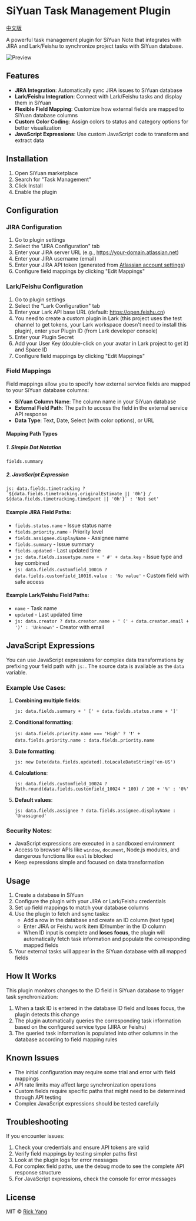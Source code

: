 # SiYuan Task Management Plugin

[中文版](./README_zh_CN.md)

A powerful task management plugin for SiYuan Note that integrates with JIRA and Lark/Feishu to synchronize project tasks with SiYuan database.

![Preview](preview.png)

## Features

- **JIRA Integration**: Automatically sync JIRA issues to SiYuan database
- **Lark/Feishu Integration**: Connect with Lark/Feishu tasks and display them in SiYuan
- **Flexible Field Mapping**: Customize how external fields are mapped to SiYuan database columns
- **Custom Color Coding**: Assign colors to status and category options for better visualization
- **JavaScript Expressions**: Use custom JavaScript code to transform and extract data

## Installation

1. Open SiYuan marketplace
2. Search for "Task Management"
3. Click Install
4. Enable the plugin

## Configuration

### JIRA Configuration

1. Go to plugin settings
2. Select the "JIRA Configuration" tab
3. Enter your JIRA server URL (e.g., https://your-domain.atlassian.net)
4. Enter your JIRA username (email)
5. Enter your JIRA API token (generated from [Atlassian account settings](https://id.atlassian.com/manage-profile/security/api-tokens))
6. Configure field mappings by clicking "Edit Mappings"

### Lark/Feishu Configuration

1. Go to plugin settings
2. Select the "Lark Configuration" tab
3. Enter your Lark API base URL (default: https://open.feishu.cn)
4. You need to create a custom plugin in Lark (this project uses the test channel to get tokens, your Lark workspace doesn't need to install this plugin), enter your Plugin ID (from Lark developer console)
5. Enter your Plugin Secret
6. Add your User Key (double-click on your avatar in Lark project to get it) and Space ID
7. Configure field mappings by clicking "Edit Mappings"

### Field Mappings

Field mappings allow you to specify how external service fields are mapped to your SiYuan database columns:

- **SiYuan Column Name**: The column name in your SiYuan database
- **External Field Path**: The path to access the field in the external service API response
- **Data Type**: Text, Date, Select (with color options), or URL

#### Mapping Path Types

##### 1. Simple Dot Notation
```
fields.summary
```

##### 2. JavaScript Expression
```
js: data.fields.timetracking ? `${data.fields.timetracking.originalEstimate || '0h'} / ${data.fields.timetracking.timeSpent || '0h'}` : 'Not set'
```

#### Example JIRA Field Paths:

- `fields.status.name` - Issue status name
- `fields.priority.name` - Priority level
- `fields.assignee.displayName` - Assignee name
- `fields.summary` - Issue summary
- `fields.updated` - Last updated time
- `js: data.fields.issuetype.name + ' #' + data.key` - Issue type and key combined
- `js: data.fields.customfield_10016 ? data.fields.customfield_10016.value : 'No value'` - Custom field with safe access

#### Example Lark/Feishu Field Paths:

- `name` - Task name
- `updated` - Last updated time
- `js: data.creator ? data.creator.name + ' (' + data.creator.email + ')' : 'Unknown'` - Creator with email

## JavaScript Expressions

You can use JavaScript expressions for complex data transformations by prefixing your field path with `js:`. The source data is available as the `data` variable.

### Example Use Cases:

1. **Combining multiple fields**:
   ```
   js: data.fields.summary + ' [' + data.fields.status.name + ']'
   ```

2. **Conditional formatting**:
   ```
   js: data.fields.priority.name === 'High' ? '❗' + data.fields.priority.name : data.fields.priority.name
   ```

3. **Date formatting**:
   ```
   js: new Date(data.fields.updated).toLocaleDateString('en-US')
   ```

4. **Calculations**:
   ```
   js: data.fields.customfield_10024 ? Math.round(data.fields.customfield_10024 * 100) / 100 + '%' : '0%'
   ```

5. **Default values**:
   ```
   js: data.fields.assignee ? data.fields.assignee.displayName : 'Unassigned'
   ```

### Security Notes:

- JavaScript expressions are executed in a sandboxed environment
- Access to browser APIs like `window`, `document`, Node.js modules, and dangerous functions like `eval` is blocked
- Keep expressions simple and focused on data transformation

## Usage

1. Create a database in SiYuan
2. Configure the plugin with your JIRA or Lark/Feishu credentials
3. Set up field mappings to match your database columns
4. Use the plugin to fetch and sync tasks:
   - Add a row in the database and create an ID column (text type)
   - Enter JIRA or Feishu work item ID/number in the ID column
   - When ID input is complete and **loses focus**, the plugin will automatically fetch task information and populate the corresponding mapped fields
5. Your external tasks will appear in the SiYuan database with all mapped fields

## How It Works

This plugin monitors changes to the ID field in SiYuan database to trigger task synchronization:
1. When a task ID is entered in the database ID field and loses focus, the plugin detects this change
2. The plugin automatically queries the corresponding task information based on the configured service type (JIRA or Feishu)
3. The queried task information is populated into other columns in the database according to field mapping rules

## Known Issues

- The initial configuration may require some trial and error with field mappings
- API rate limits may affect large synchronization operations
- Custom fields require specific paths that might need to be determined through API testing
- Complex JavaScript expressions should be tested carefully

## Troubleshooting

If you encounter issues:

1. Check your credentials and ensure API tokens are valid
2. Verify field mappings by testing simpler paths first
3. Look at the plugin logs for error messages
4. For complex field paths, use the debug mode to see the complete API response structure
5. For JavaScript expressions, check the console for error messages

## License

MIT © [Rick Yang](https://github.com/yangmingyuan380)